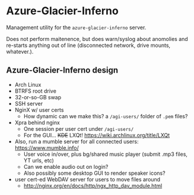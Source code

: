 
# Azure-Glacier-Inferno

Management utility for the `azure-glacier-inferno` server.

Does not perform maitenence, but does warn/syslog about anomolies and re-starts anything out of line (disconnected network, drive mounts, whatever.).


## Azure-Glacier-Inferno design

 - Arch Linux
 - BTRFS root drive
 - 32-or-so-GB swap
 - SSH server
 - NginX w/ user certs
    - How dynamic can we make this? a `/agi-users/` folder of `.pem` files?
 - Xpra behind nginx
    - One session per user cert under `/agi-users/`
    - For the GUI... ~~KDE~~ LXQt! https://wiki.archlinux.org/title/LXQt
 - Also, run a mumble server for all connected users: https://www.mumble.info/
    - User voice in/over, plus bg/shared music player (submit .mp3 files, YT urls, etc)
    - Can we enable audio out on login?
    - Also possibly some desktop GUI to render speaker icons?
 - user cert-ed WebDAV server for users to move files around
    - http://nginx.org/en/docs/http/ngx_http_dav_module.html







